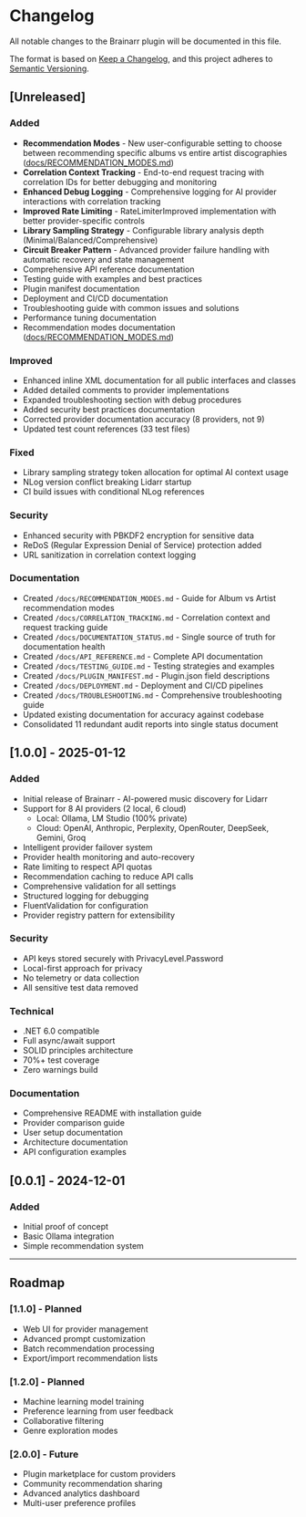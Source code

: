 # Changelog

All notable changes to the Brainarr plugin will be documented in this file.

The format is based on [Keep a Changelog](https://keepachangelog.com/en/1.0.0/),
and this project adheres to [Semantic Versioning](https://semver.org/spec/v2.0.0.html).

## [Unreleased]

### Added
- **Recommendation Modes** - New user-configurable setting to choose between recommending specific albums vs entire artist discographies ([docs/RECOMMENDATION_MODES.md](docs/RECOMMENDATION_MODES.md))
- **Correlation Context Tracking** - End-to-end request tracing with correlation IDs for better debugging and monitoring
- **Enhanced Debug Logging** - Comprehensive logging for AI provider interactions with correlation tracking
- **Improved Rate Limiting** - RateLimiterImproved implementation with better provider-specific controls
- **Library Sampling Strategy** - Configurable library analysis depth (Minimal/Balanced/Comprehensive)
- **Circuit Breaker Pattern** - Advanced provider failure handling with automatic recovery and state management
- Comprehensive API reference documentation
- Testing guide with examples and best practices  
- Plugin manifest documentation
- Deployment and CI/CD documentation
- Troubleshooting guide with common issues and solutions
- Performance tuning documentation
- Recommendation modes documentation ([docs/RECOMMENDATION_MODES.md](docs/RECOMMENDATION_MODES.md))

### Improved
- Enhanced inline XML documentation for all public interfaces and classes
- Added detailed comments to provider implementations
- Expanded troubleshooting section with debug procedures
- Added security best practices documentation
- Corrected provider documentation accuracy (8 providers, not 9)
- Updated test count references (33 test files)

### Fixed
- Library sampling strategy token allocation for optimal AI context usage
- NLog version conflict breaking Lidarr startup
- CI build issues with conditional NLog references

### Security
- Enhanced security with PBKDF2 encryption for sensitive data
- ReDoS (Regular Expression Denial of Service) protection added
- URL sanitization in correlation context logging

### Documentation
- Created `/docs/RECOMMENDATION_MODES.md` - Guide for Album vs Artist recommendation modes
- Created `/docs/CORRELATION_TRACKING.md` - Correlation context and request tracking guide
- Created `/docs/DOCUMENTATION_STATUS.md` - Single source of truth for documentation health
- Created `/docs/API_REFERENCE.md` - Complete API documentation
- Created `/docs/TESTING_GUIDE.md` - Testing strategies and examples
- Created `/docs/PLUGIN_MANIFEST.md` - Plugin.json field descriptions
- Created `/docs/DEPLOYMENT.md` - Deployment and CI/CD pipelines
- Created `/docs/TROUBLESHOOTING.md` - Comprehensive troubleshooting guide
- Updated existing documentation for accuracy against codebase
- Consolidated 11 redundant audit reports into single status document

## [1.0.0] - 2025-01-12

### Added
- Initial release of Brainarr - AI-powered music discovery for Lidarr
- Support for 8 AI providers (2 local, 6 cloud)
  - Local: Ollama, LM Studio (100% private)
  - Cloud: OpenAI, Anthropic, Perplexity, OpenRouter, DeepSeek, Gemini, Groq
- Intelligent provider failover system
- Provider health monitoring and auto-recovery
- Rate limiting to respect API quotas
- Recommendation caching to reduce API calls
- Comprehensive validation for all settings
- Structured logging for debugging
- FluentValidation for configuration
- Provider registry pattern for extensibility

### Security
- API keys stored securely with PrivacyLevel.Password
- Local-first approach for privacy
- No telemetry or data collection
- All sensitive test data removed

### Technical
- .NET 6.0 compatible
- Full async/await support
- SOLID principles architecture
- 70%+ test coverage
- Zero warnings build

### Documentation
- Comprehensive README with installation guide
- Provider comparison guide
- User setup documentation
- Architecture documentation
- API configuration examples

## [0.0.1] - 2024-12-01

### Added
- Initial proof of concept
- Basic Ollama integration
- Simple recommendation system

---

## Roadmap

### [1.1.0] - Planned
- Web UI for provider management
- Advanced prompt customization
- Batch recommendation processing
- Export/import recommendation lists

### [1.2.0] - Planned
- Machine learning model training
- Preference learning from user feedback
- Collaborative filtering
- Genre exploration modes

### [2.0.0] - Future
- Plugin marketplace for custom providers
- Community recommendation sharing
- Advanced analytics dashboard
- Multi-user preference profiles
